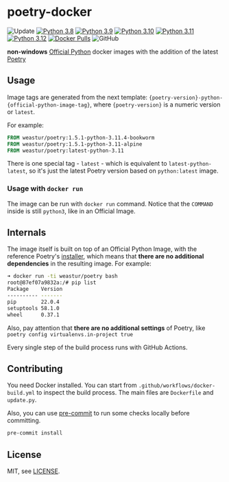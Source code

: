 # poetry-docker

![Update](https://github.com/weastur/poetry-docker/workflows/Update/badge.svg)
[![Python 3.8](https://github.com/weastur/poetry-docker/actions/workflows/docker-build-38.yml/badge.svg)](https://github.com/weastur/poetry-docker/actions/workflows/docker-build-38.yml)
[![Python 3.9](https://github.com/weastur/poetry-docker/actions/workflows/docker-build-39.yml/badge.svg)](https://github.com/weastur/poetry-docker/actions/workflows/docker-build-39.yml)
[![Python 3.10](https://github.com/weastur/poetry-docker/actions/workflows/docker-build-310.yml/badge.svg)](https://github.com/weastur/poetry-docker/actions/workflows/docker-build-310.yml)
[![Python 3.11](https://github.com/weastur/poetry-docker/actions/workflows/docker-build-311.yml/badge.svg)](https://github.com/weastur/poetry-docker/actions/workflows/docker-build-311.yml)
[![Python 3.12](https://github.com/weastur/poetry-docker/actions/workflows/docker-build-312.yml/badge.svg)](https://github.com/weastur/poetry-docker/actions/workflows/docker-build-312.yml)
[![Docker Pulls](https://img.shields.io/docker/pulls/weastur/poetry)](https://hub.docker.com/r/weastur/poetry/)
![GitHub](https://img.shields.io/github/license/weastur/poetry-docker)

**non-windows** [Official Python](https://hub.docker.com/_/python/)
docker images with the addition of the latest [Poetry](https://python-poetry.org)

## Usage

Image tags are generated from the next template:
`{poetry-version}-python-{official-python-image-tag}`,
where `{poetry-version}` is a numeric version or `latest`.

For example:

```Dockerfile
FROM weastur/poetry:1.5.1-python-3.11.4-bookworm
FROM weastur/poetry:1.5.1-python-3.11-alpine
FROM weastur/poetry:latest-python-3.11
```

There is one special tag - `latest` - which is equivalent to
`latest-python-latest`, so it's just the latest Poetry version
based on `python:latest` image.

### Usage with `docker run`

The image can be run with `docker run` command. Notice that the `COMMAND` inside
is still `python3`, like in an Official Image.

## Internals

The image itself is built on top of an Official Python Image, with the
reference Poetry's
[installer](https://github.com/python-poetry/install.python-poetry.org),
which means that **there are no additional dependencies** in the
resulting image. For example:

```bash
➜ docker run -ti weastur/poetry bash
root@87ef07a9832a:/# pip list
Package    Version
---------- -------
pip        22.0.4
setuptools 58.1.0
wheel      0.37.1
```

Also, pay attention that **there are no additional settings** of Poetry,
like `poetry config virtualenvs.in-project true`

Every single step of the build process runs with GitHub Actions.

## Contributing

You need Docker installed.
You can start from `.github/workflows/docker-build.yml` to inspect the build process.
The main files are `Dockerfile` and `update.py`.

Also, you can use [pre-commit](https://pre-commit.com) to run some checks
locally before committing.

```bash
pre-commit install
```

## License

MIT, see [LICENSE](./LICENSE).
